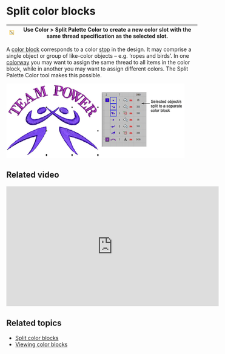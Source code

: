 # Split color blocks

| ![SplitPaletteColor.png](assets/SplitPaletteColor.png) | Use Color > Split Palette Color to create a new color slot with the same thread specification as the selected slot. |
| ------------------------------------------------------ | ------------------------------------------------------------------------------------------------------------------- |

A [color block](../../glossary/glossary) corresponds to a color [stop](../../glossary/glossary) in the design. It may comprise a single object or group of like-color objects – e.g. ‘ropes and birds’. In one [colorway](../../glossary/glossary) you may want to assign the same thread to all items in the color block, while in another you may want to assign different colors. The Split Palette Color tool makes this possible.

![SplitColorBlocks2.png](assets/SplitColorBlocks2.png)

## Related video

<iframe src="https://www.youtube.com/embed/bVPVANsfYik" frameborder="0" 
		 allow="accelerometer; autoplay; encrypted-media; gyroscope; picture-in-picture" 
		 allowfullscreen="" style="width: 560px; height: 315px;">
<p>&#160;</p>
</iframe>

## Related topics

- [Split color blocks](../../Digitizing/colorways/Split_color_blocks)
- [Viewing color blocks](....\Basics\view\Viewing_color_blocks)
